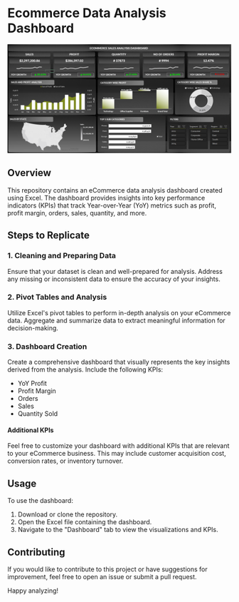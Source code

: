 # Ecommerce Data Analysis Dashboard

![Dashboard Image](Dashboard%20image.PNG)

## Overview

This repository contains an eCommerce data analysis dashboard created using Excel. The dashboard provides insights into key performance indicators (KPIs) that track Year-over-Year (YoY) metrics such as profit, profit margin, orders, sales, quantity, and more.

## Steps to Replicate

### 1. Cleaning and Preparing Data

Ensure that your dataset is clean and well-prepared for analysis. Address any missing or inconsistent data to ensure the accuracy of your insights.

### 2. Pivot Tables and Analysis

Utilize Excel's pivot tables to perform in-depth analysis on your eCommerce data. Aggregate and summarize data to extract meaningful information for decision-making.

### 3. Dashboard Creation

Create a comprehensive dashboard that visually represents the key insights derived from the analysis. Include the following KPIs:

- YoY Profit
- Profit Margin
- Orders
- Sales
- Quantity Sold

#### Additional KPIs

Feel free to customize your dashboard with additional KPIs that are relevant to your eCommerce business. This may include customer acquisition cost, conversion rates, or inventory turnover.

## Usage

To use the dashboard:

1. Download or clone the repository.
2. Open the Excel file containing the dashboard.
3. Navigate to the "Dashboard" tab to view the visualizations and KPIs.

## Contributing

If you would like to contribute to this project or have suggestions for improvement, feel free to open an issue or submit a pull request.

Happy analyzing!

